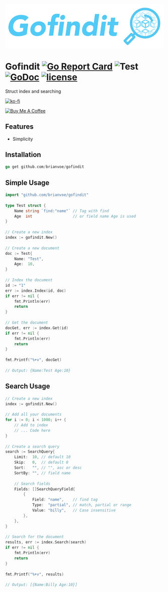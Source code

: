![Gofindit](https://raw.githubusercontent.com/brianvoe/gofindit/master/logo.png)

# Gofindit [![Go Report Card](https://goreportcard.com/badge/github.com/brianvoe/gofindit)](https://goreportcard.com/report/github.com/brianvoe/gofindit) ![Test](https://github.com/brianvoe/gofindit/workflows/Test/badge.svg?branch=master) [![GoDoc](https://godoc.org/github.com/brianvoe/gofindit?status.svg)](https://godoc.org/github.com/brianvoe/gofindit) [![license](http://img.shields.io/badge/license-MIT-green.svg?style=flat)](https://raw.githubusercontent.com/brianvoe/gofindit/master/LICENSE.txt)

Struct index and searching

[![ko-fi](https://ko-fi.com/img/githubbutton_sm.svg)](https://ko-fi.com/G2G0R5EJT)

<a href="https://www.buymeacoffee.com/brianvoe" target="_blank"><img src="https://www.buymeacoffee.com/assets/img/custom_images/orange_img.png" alt="Buy Me A Coffee" style="height: auto !important;width: auto !important;" ></a>

## Features

- Simplicity

## Installation

```go
go get github.com/brianvoe/gofindit
```

## Simple Usage

```go
import "github.com/brianvoe/gofindit"

type Test struct {
    Name string `find:"name"` // Tag with find
    Age  int                  // or field name Age is used
}

// Create a new index
index := gofindit.New()

// Create a new document
doc := Test{
    Name: "Test",
    Age:  10,
}

// Index the document
id := "1"
err := index.Index(id, doc)
if err != nil {
    fmt.Println(err)
    return
}

// Get the document
docGet, err := index.Get(id)
if err != nil {
    fmt.Println(err)
    return
}

fmt.Printf("%+v", docGet)

// Output: {Name:Test Age:10}
```

## Search Usage

```go
// Create a new index
index := gofindit.New()

// Add all your documents
for i := 0; i < 1000; i++ {
    // Add to index
    // ... Code here
}

// Create a search query
search := SearchQuery{
    Limit:  10, // default 10
	Skip:   0,  // default 0
	Sort:   "", // "", asc or desc
	SortBy: "", // field name

    // Search fields
    Fields: []SearchQueryField{
        {
            Field: "name",    // find tag
            Type:  "partial", // match, partial or range
            Value: "billy",   // Case insensitive
        },
    },
}

// Search for the document
results, err := index.Search(search)
if err != nil {
    fmt.Println(err)
    return
}

fmt.Printf("%+v", results)

// Output: [{Name:Billy Age:10}]
```